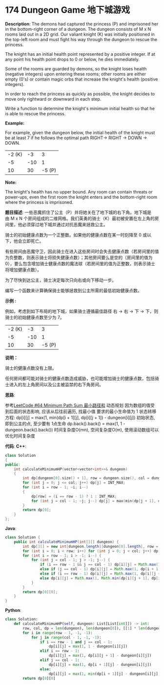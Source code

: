 # 174 Dungeon Game 地下城游戏

__Description__:
The demons had captured the princess (P) and imprisoned her in the bottom-right corner of a dungeon. The dungeon consists of M x N rooms laid out in a 2D grid. Our valiant knight (K) was initially positioned in the top-left room and must fight his way through the dungeon to rescue the princess.

The knight has an initial health point represented by a positive integer. If at any point his health point drops to 0 or below, he dies immediately.

Some of the rooms are guarded by demons, so the knight loses health (negative integers) upon entering these rooms; other rooms are either empty (0's) or contain magic orbs that increase the knight's health (positive integers).

In order to reach the princess as quickly as possible, the knight decides to move only rightward or downward in each step.

Write a function to determine the knight's minimum initial health so that he is able to rescue the princess.

__Example:__

For example, given the dungeon below, the initial health of the knight must be at least 7 if he follows the optimal path RIGHT-> RIGHT -> DOWN -> DOWN.

| | | |
| :---- | :---- | :---- |
|-2 (K)|-3|3|
|-5|-10|1|
|10|30|-5 (P)|

__Note:__

The knight's health has no upper bound.
Any room can contain threats or power-ups, even the first room the knight enters and the bottom-right room where the princess is imprisoned.

__题目描述__:
一些恶魔抓住了公主（P）并将她关在了地下城的右下角。地下城是由 M x N 个房间组成的二维网格。我们英勇的骑士（K）最初被安置在左上角的房间里，他必须穿过地下城并通过对抗恶魔来拯救公主。

骑士的初始健康点数为一个正整数。如果他的健康点数在某一时刻降至 0 或以下，他会立即死亡。

有些房间由恶魔守卫，因此骑士在进入这些房间时会失去健康点数（若房间里的值为负整数，则表示骑士将损失健康点数）；其他房间要么是空的（房间里的值为 0），要么包含增加骑士健康点数的魔法球（若房间里的值为正整数，则表示骑士将增加健康点数）。

为了尽快到达公主，骑士决定每次只向右或向下移动一步。

编写一个函数来计算确保骑士能够拯救到公主所需的最低初始健康点数。

__示例 :__

例如，考虑到如下布局的地下城，如果骑士遵循最佳路径 右 -> 右 -> 下 -> 下，则骑士的初始健康点数至少为 7。

| | | |
| :---- | :---- | :---- |
|-2 (K)|-3|3|
|-5|-10|1|
|10|30|-5 (P)|

__说明：__

骑士的健康点数没有上限。

任何房间都可能对骑士的健康点数造成威胁，也可能增加骑士的健康点数，包括骑士进入的左上角房间以及公主被监禁的右下角房间。

__思路__:

参考[LeetCode #64 Minimum Path Sum 最小路径和](https://www.jianshu.com/p/b1ca6a1445a6)
动态规划
因为数组的值受到后面的状态影响, 应该从后往前遍历, 找最小值
要求的最小生命值为 1
状态转移方程:
dp[i][j] = max(1, min(dp[i + 1][j], dp[i][j + 1]) - dungeon[i][j])
初始状态, 即到公主的点, 至少要有 1点生命
dp.back().back() = max(1, 1 - dungeon.back().back())
时间复杂度O(mn), 空间复杂度O(m), 使用滚动数组可以优化时间复杂度

__代码__:
__C++__:

```C++
class Solution 
{
public:
    int calculateMinimumHP(vector<vector<int>>& dungeon) 
    {
        int dp[dungeon[0].size() + 1], row = dungeon.size(), col = dungeon[0].size();
        for (int j = 0; j <= col; j++) dp[j] = INT_MAX;
        for (int i = row - 1; ~i; i--)
        {
            dp[row] = (i == row - 1) ? 1 : INT_MAX;
            for (int j = col - 1; ~j; j--) dp[j] = max(min(dp[j + 1], dp[j]) - dungeon[i][j], 1);
        }
        return dp[0];
    }
};
```

__Java__:

```Java
class Solution {
    public int calculateMinimumHP(int[][] dungeon) {
        int dp[][] = new int[dungeon.length][dungeon[0].length], row = dungeon.length, col = dungeon[0].length;
        for (int i = 0; i < row; i++) for (int j = 0; j < col; j++) dp[i][j] = 1;
        for (int i = row - 1; i > -1; i--) {
            for (int j = col - 1; j > -1; j--) {
                if (i == row - 1 && j == col - 1) dp[i][j] = Math.max(1, dp[i][j] - dungeon[i][j]);
                else if (j == col - 1) dp[i][j] = Math.max(1, dp[i + 1][j] - dungeon[i][j]);
                else if (i == row - 1) dp[i][j] = Math.max(1, dp[i][j + 1] - dungeon[i][j]);
                else dp[i][j] = Math.max(1, Math.min(dp[i][j + 1], dp[i + 1][j]) - dungeon[i][j]);
            }
        }
        return dp[0][0];
    }
}
```

__Python__:

```Python
class Solution:
    def calculateMinimumHP(self, dungeon: List[List[int]]) -> int:
        row, col, dp = len(dungeon), len(dungeon[0]), [[1] * len(dungeon[0]) for _ in range(len(dungeon))]
        for i in range(row - 1, -1, -1):
            for j in range(col - 1, -1, -1):
                if i == row - 1 and j == col - 1:
                    dp[i][j] = max(1, 1 - dungeon[i][j])
                elif i == row - 1:
                    dp[i][j] = max(1, dp[i][j + 1] - dungeon[i][j])
                elif j == col - 1:
                    dp[i][j] = max(1, dp[i + 1][j] - dungeon[i][j])
                else:
                    dp[i][j] = max(1, min(dp[i + 1][j] - dungeon[i][j], dp[i][j + 1] - dungeon[i][j]))
        return dp[0][0]
```
